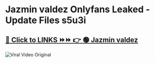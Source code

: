 
 # Jazmin valdez Onlyfans Leaked - Update Files s5u3i

## <h2><a href="https://clipsfans.com/Jazmin_valdez&ref=git">🔗 Click to LINKS ⏩⏩ 👉 🟢 Jazmin valdez </a></h2>

<a href="https://clipsfans.com/Jazmin_valdez&ref=git" rel="nofollow" data-target="animated-image.originalLink"><img src="https://i.ibb.co.com/xMMVF88/686577567.gif" alt="Viral Video Original" style="max-width: 100%; display: inline-block;" data-target="animated-image.originalImage"></a>

